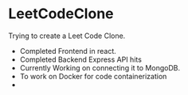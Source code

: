 # LeetCodeClone

Trying to create a Leet Code Clone.
- Completed Frontend in react.
- Completed Backend Express API hits
- Currently Working on connecting it to MongoDB.
- To work on Docker for code containerization
- 
